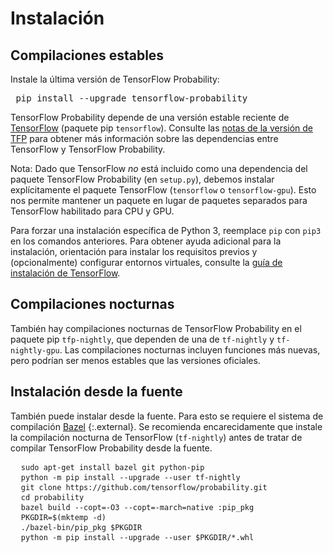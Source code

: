 # Instalación

## Compilaciones estables

Instale la última versión de TensorFlow Probability:

<pre class="devsite-terminal devsite-click-to-copy prettyprint lang-shell"> pip install --upgrade tensorflow-probability </pre>

TensorFlow Probability depende de una versión estable reciente de [TensorFlow](https://www.tensorflow.org/install) (paquete pip `tensorflow`). Consulte las [notas de la versión de TFP](https://github.com/tensorflow/probability/releases) para obtener más información sobre las dependencias entre TensorFlow y TensorFlow Probability.

Nota: Dado que TensorFlow *no* está incluido como una dependencia del paquete TensorFlow Probability (en `setup.py`), debemos instalar explícitamente el paquete TensorFlow (`tensorflow` o `tensorflow-gpu`). Esto nos permite mantener un paquete en lugar de paquetes separados para TensorFlow habilitado para CPU y GPU.

Para forzar una instalación específica de Python 3, reemplace `pip` con `pip3` en los comandos anteriores. Para obtener ayuda adicional para la instalación, orientación para instalar los requisitos previos y (opcionalmente) configurar entornos virtuales, consulte la [guía de instalación de TensorFlow](https://www.tensorflow.org/install).

## Compilaciones nocturnas

También hay compilaciones nocturnas de TensorFlow Probability en el paquete pip `tfp-nightly`, que dependen de una de `tf-nightly` y `tf-nightly-gpu`. Las compilaciones nocturnas incluyen funciones más nuevas, pero podrían ser menos estables que las versiones oficiales.

## Instalación desde la fuente

También puede instalar desde la fuente. Para esto se requiere el sistema de compilación [Bazel](https://bazel.build/) {:.external}. Se recomienda encarecidamente que instale la compilación nocturna de TensorFlow (`tf-nightly`) antes de tratar de compilar TensorFlow Probability desde la fuente.

<!-- common_typos_disable -->

<pre class="devsite-click-to-copy">
  <code class="devsite-terminal">sudo apt-get install bazel git python-pip</code>
  <code class="devsite-terminal">python -m pip install --upgrade --user tf-nightly</code>
  <code class="devsite-terminal">git clone https://github.com/tensorflow/probability.git</code>
  <code class="devsite-terminal">cd probability</code>
  <code class="devsite-terminal">bazel build --copt=-O3 --copt=-march=native :pip_pkg</code>
  <code class="devsite-terminal">PKGDIR=$(mktemp -d)</code>
  <code class="devsite-terminal">./bazel-bin/pip_pkg $PKGDIR</code>
  <code class="devsite-terminal">python -m pip install --upgrade --user $PKGDIR/*.whl</code>
</pre>

<!-- common_typos_enable -->
